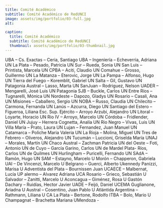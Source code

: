 ```yaml
---
title: Comité Académico
subtitle: Comité Académico de RedUNCI
image: assets/img/portfolio/03-full.jpg
alt: 

caption:
  title: Comité Académico
  subtitle: Comité Académico de RedUNCI
  thumbnail: assets/img/portfolio/03-thumbnail.jpg
---
```

UBA – Cs. Exactas – Ceria, Santiago
UBA – Ingeniería – Echeverria, Adriana
UN La Plata – Pesado, Patricia
UN Sur – Rueda, Sonia
UN San Luis – Printista, Marcela
UN CPBA – Aciti, Claudio
UN Comahue – Grosso, Guillermo
UN La Matanza – Eterovic, Jorge
UN La Pampa – Alfonso, Hugo
UN Tierra del Fuego – Koremblit, Gabriel
UN Salta – Gil, Gustavo
UN Patagonia Austral – Lasso, Marta
UN SanJuan – Rodriguez, Nelson
UADER – Mengarelli, José Luis
UN Patagonia SJB –  Buckle, Carlos
UN Entre Ríos – Tugnarelli, Mónica
UN Nordeste – Dapozo, Gladys
UN Rosario – Casali, Ana
UN Misiones – Caballero, Sergio
UN NOBA – Russo, Claudia
UN Chilecito – Carmona, Fernanda
UN Lanús – Azcurra, Diego
UN Santiago del Estero – Figueroa, Liliana
Esc. Sup. Ejército – Arroyo Arzubi, Alejandro
UN Litoral – Loyarte, Horacio
UN Rio IV – Arroyo, Marcelo
UN Córdoba – Fridlender, Daniel
UN Jujuy – Herrera Cognetta, Analía
UN Rio Negro – Vivas, Luis
UN Villa María – Prato, Laura
UN Lujan – Fernandez, Juan Manuel
UN Catamarca – Poliche Maria Valeria
UN La Rioja – Molina, Miguel
UN Tres de Febrero – Oliveros, Alejandro
UN Tucumán – Luccioni, Griselda María
UNAJ – Morales, Martín
UN Chaco Austral – Zachman Patricia
UN del Oeste – Foti, Antonio
UN de Cuyo – García Garino, Carlos
UN de Mardel Plata-  Ríos, Carlos
UN de Quilmes 
UN Hurlingham – Puricelli, Fernando
UN SAdA – Ramón, Hugo
UN SAM – Estayno, Marcelo
U Morón – Chapperon, Gabriela
UAI – De Vincenzi, Marcelo
U Belgrano – Guerci, Alberto
Ukennedy Panizzi, Marisa
U Adventista del Plata – Bournissen Juan
UCAECE – Malbernat, Lucía
UP alermo – Alvarez Adriana
UCA Rosario – Grieco, Sebastián
U Salvador – Zanitti, Marcelo
U Aconcagua – Giménez, Rosa
U Gastón Dachary – Ruidías, Hector Javier
UADE – Feijó, Daniel
UCEMA Guglianone, Ariadna
U Austral – Cosentino, Juan Pablo
U Atlántida Argentina – Rathmann, Liliana
U CA La Plata – Bertone, Rodolfo
ITBA – Bolo, Mario
U Champagnat –  Brachetta Mariana
UMendoza - 

